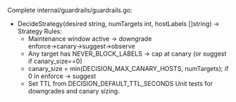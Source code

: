 Complete internal/guardrails/guardrails.go:

- DecideStrategy(desired string, numTargets int, hostLabels []string) -> Strategy
  Rules:
    - Maintenance window active -> downgrade enforce→canary→suggest→observe
    - Any target has NEVER_BLOCK_LABELS -> cap at canary (or suggest if canary_size==0)
    - canary_size = min(DECISION_MAX_CANARY_HOSTS, numTargets); if 0 in enforce -> suggest
    - Set TTL from DECISION_DEFAULT_TTL_SECONDS
Unit tests for downgrades and canary sizing.
